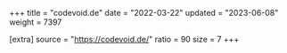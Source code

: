 +++
title = "codevoid.de"
date = "2022-03-22"
updated = "2023-06-08"
weight = 7397

[extra]
source = "https://codevoid.de/"
ratio = 90
size = 7
+++
